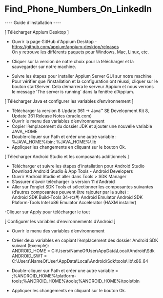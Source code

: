 # Find_Phone_Numbers_On_LinkedIn

---- Guide d’installation ----


[ Télécharger Appium Desktop ]

- Ouvrir la page GitHub d'Appium Desktop - https://github.com/appium/appium-desktop/releases  
On y retrouve les différents paquets pour Windows, Mac, Linux, etc. 

- Cliquer sur la version de notre choix pour la télécharger et la sauvegarder sur notre machine. 
- Suivre les étapes pour installer Appium Server GUI sur notre machine 
Pour vérifier que l'installation et la configuration ont réussi, cliquer sur le bouton startServer. Cela démarrera le serveur Appium et nous verrons le message 'The server is running' dans la fenêtre d'Appium. 


[ Télécharger Java et configurer les variables d’environnement ]

- Télécharger la version 8 Update 361 -> Java™ SE Development Kit 8, Update 361 Release Notes (oracle.com) 
- Ouvrir le menu des variables d’environnement 
- Copier l’emplacement du dossier JDK et ajouter une nouvelle variable JAVA_HOME 
- Double-cliquer sur Path et créer une autre variable : %JAVA_HOME%\bin; %JAVA_HOME%\lib   
- Appliquer les changements en cliquant sur le bouton Ok. 

 

[ Télécharger Android Studio et les composants additionnels ]

- Télécharger et suivre les étapes d’installation pour Android Studio Download Android Studio & App Tools - Android Developers 
- Ouvrir Android Studio et aller dans Tools > SDK Manager 
- S’assurer d’avoir télécharger la version 11 d’Android  
- Aller sur l’onglet SDK Tools et sélectionner les composantes suivantes (d’autres composantes peuvent être rajouter par la suite) :  
Android SDK Build-Tools 34-rc(#) 
Android Emulator 
Android SDK Plaform-Tools 
Intel x86 Emulator Accelerator (HAXM installer) 

-Cliquer sur Apply pour télécharger le tout 

[ Configurer les variables d’environnements d’Android ]

- Ouvrir le menu des variables d’environnement 
- Créer deux variables en copiant l’emplacement des dossier Android SDK suivant (Exemple):  
ANDROID_HOME = C:\Users\NameOfUser\AppData\Local\Android\Sdk 
ANDROID_SWT = C:\Users\NameOfUser\AppData\Local\Android\Sdk\tools\lib\x86_64 

- Double-cliquer sur Path et créer une autre variable = ;%ANDROID_HOME%\platform-tools;%ANDROID_HOME%\tools;%ANDROID_HOME%\tools\bin  
- Appliquer les changements en cliquant sur le bouton Ok. 

 
